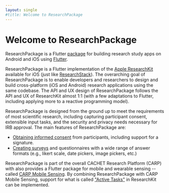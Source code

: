 ```yaml
---
layout: single
#title: Welcome to ResearchPackage
---
```


# Welcome to ResearchPackage

ResearchPackage is a Flutter [package](https://pub.dartlang.org/packages/research_package) for building research study apps on Android and iOS using [Flutter](https://flutter.dev).

ResearchPackage is a Flutter implementation of the [Apple ResearchKit](https://www.researchandcare.org/researchkit/) available for iOS (just like  [ResearchStack](http://researchstack.org/)). The overarching goal of ResearchPackage is to enable developers and researchers to design and build cross-platform (iOS and Android) research applications using the same codebase. The API and UX design of ResearchPackage follows the API and UX of ResearchKit almost 1:1 (with a few adaptations to Flutter, including applying more to a reactive programming model).

ResearchPackage is designed from the ground up to meet the requirements of most scientific research, including capturing participant consent, extensible input tasks, and the security and privacy needs necessary for IRB approval. 
The main features of ResearchPackage are:

- [Obtaining informed consent](consent) from participants, including support for a signature.
- [Creating surveys](survey) and questionnaires with a wide range of answer formats (e.g., likert scale, date pickers, image pickers, etc.)

ResearchPackage is part of the overall CACHET Research Platform (CARP) with also provides a Flutter package for mobile and wearable sensing -- called [CARP Mobile Sensing](https://pub.dev/packages/carp_mobile_sensing). By combining ResearchPackage with CARP Mobile Sensing, support for what is called ["Active Tasks"](https://www.researchandcare.org/researchkit/) in ResearchKit can be implemented.





